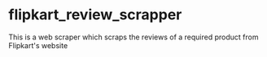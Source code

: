# flipkart_review_scrapper
This is a web scraper which scraps the reviews of a required product from Flipkart's website
